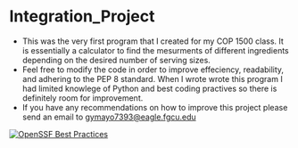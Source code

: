 # Integration_Project
- This was the very first program that I created for my COP 1500 class. It is essentially a calculator to find the mesurments of different ingredients depending on the desired number of serving sizes.
- Feel free to modify the code in order to improve effeciency, readability, and adhering to the PEP 8 standard. When I wrote wrote this program I had limited knowlege of Python and best coding practives so there is definitely room for improvement.
- If you have any recommendations on how to improve this project please send an email to gymayo7393@eagle.fgcu.edu

[![OpenSSF Best Practices](https://www.bestpractices.dev/projects/8508/badge)](https://www.bestpractices.dev/projects/8508)
